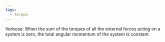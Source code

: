 ```yaml
---
tags:
  - Torque
---
```

Verbose: When the sum of the torques of all the external forces acting on a system is zero, the total angular momentum of the system is constant


